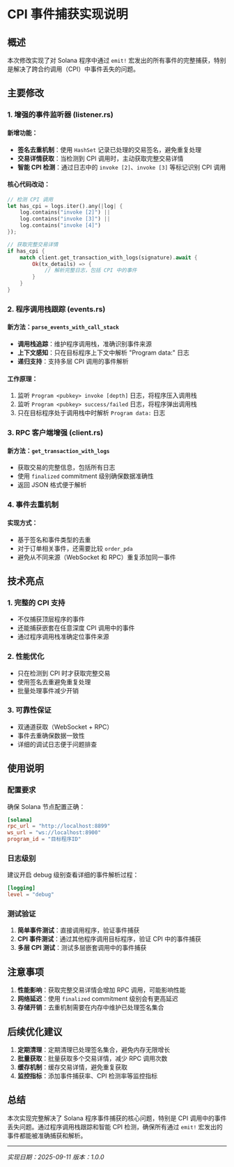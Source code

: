 # CPI 事件捕获实现说明

## 概述

本次修改实现了对 Solana 程序中通过 `emit!` 宏发出的所有事件的完整捕获，特别是解决了跨合约调用（CPI）中事件丢失的问题。

## 主要修改

### 1. 增强的事件监听器 (listener.rs)

#### 新增功能：
- **签名去重机制**：使用 `HashSet` 记录已处理的交易签名，避免重复处理
- **交易详情获取**：当检测到 CPI 调用时，主动获取完整交易详情
- **智能 CPI 检测**：通过日志中的 `invoke [2]`、`invoke [3]` 等标记识别 CPI 调用

#### 核心代码改动：
```rust
// 检测 CPI 调用
let has_cpi = logs.iter().any(|log| {
    log.contains("invoke [2]") || 
    log.contains("invoke [3]") ||
    log.contains("invoke [4]")
});

// 获取完整交易详情
if has_cpi {
    match client.get_transaction_with_logs(signature).await {
        Ok(tx_details) => {
            // 解析完整日志，包括 CPI 中的事件
        }
    }
}
```

### 2. 程序调用栈跟踪 (events.rs)

#### 新方法：`parse_events_with_call_stack`
- **调用栈追踪**：维护程序调用栈，准确识别事件来源
- **上下文感知**：只在目标程序上下文中解析 "Program data:" 日志
- **递归支持**：支持多层 CPI 调用的事件解析

#### 工作原理：
1. 监听 `Program <pubkey> invoke [depth]` 日志，将程序压入调用栈
2. 监听 `Program <pubkey> success/failed` 日志，将程序弹出调用栈
3. 只在目标程序处于调用栈中时解析 `Program data:` 日志

### 3. RPC 客户端增强 (client.rs)

#### 新方法：`get_transaction_with_logs`
- 获取交易的完整信息，包括所有日志
- 使用 `finalized` commitment 级别确保数据准确性
- 返回 JSON 格式便于解析

### 4. 事件去重机制

#### 实现方式：
- 基于签名和事件类型的去重
- 对于订单相关事件，还需要比较 `order_pda`
- 避免从不同来源（WebSocket 和 RPC）重复添加同一事件

## 技术亮点

### 1. 完整的 CPI 支持
- 不仅捕获顶层程序的事件
- 还能捕获嵌套在任意深度 CPI 调用中的事件
- 通过程序调用栈准确定位事件来源

### 2. 性能优化
- 只在检测到 CPI 时才获取完整交易
- 使用签名去重避免重复处理
- 批量处理事件减少开销

### 3. 可靠性保证
- 双通道获取（WebSocket + RPC）
- 事件去重确保数据一致性
- 详细的调试日志便于问题排查

## 使用说明

### 配置要求
确保 Solana 节点配置正确：
```toml
[solana]
rpc_url = "http://localhost:8899"
ws_url = "ws://localhost:8900"
program_id = "目标程序ID"
```

### 日志级别
建议开启 debug 级别查看详细的事件解析过程：
```toml
[logging]
level = "debug"
```

### 测试验证

1. **简单事件测试**：直接调用程序，验证事件捕获
2. **CPI 事件测试**：通过其他程序调用目标程序，验证 CPI 中的事件捕获
3. **多层 CPI 测试**：测试多层嵌套调用中的事件捕获

## 注意事项

1. **性能影响**：获取完整交易详情会增加 RPC 调用，可能影响性能
2. **网络延迟**：使用 `finalized` commitment 级别会有更高延迟
3. **存储开销**：去重机制需要在内存中维护已处理签名集合

## 后续优化建议

1. **定期清理**：定期清理已处理签名集合，避免内存无限增长
2. **批量获取**：批量获取多个交易详情，减少 RPC 调用次数
3. **缓存机制**：缓存交易详情，避免重复获取
4. **监控指标**：添加事件捕获率、CPI 检测率等监控指标

## 总结

本次实现完整解决了 Solana 程序事件捕获的核心问题，特别是 CPI 调用中的事件丢失问题。通过程序调用栈跟踪和智能 CPI 检测，确保所有通过 `emit!` 宏发出的事件都能被准确捕获和解析。

---

*实现日期：2025-09-11*
*版本：1.0.0*